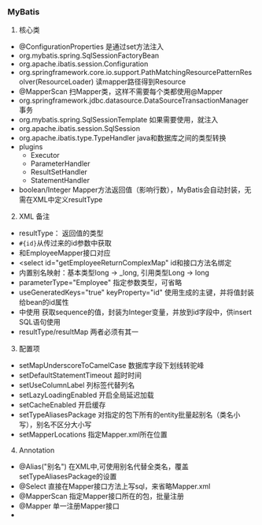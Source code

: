 ### MyBatis

1. 核心类
- @ConfigurationProperties 是通过set方法注入
- org.mybatis.spring.SqlSessionFactoryBean
- org.apache.ibatis.session.Configuration
- org.springframework.core.io.support.PathMatchingResourcePatternResolver(ResourceLoader) 读mapper路径得到Resource
- @MapperScan 扫Mapper类，这样不需要每个类都使用@Mapper
- org.springframework.jdbc.datasource.DataSourceTransactionManager 事务
- org.mybatis.spring.SqlSessionTemplate 如果需要使用，就注入
- org.apache.ibatis.session.SqlSession 
- org.apache.ibatis.type.TypeHandler java和数据库之间的类型转换
- plugins
    - Executor
    - ParameterHandler
    - ResultSetHandler
    - StatementHandler
- boolean/Integer Mapper方法返回值（影响行数），MyBatis会自动封装，无需在XML中定义resultType


2. XML 备注
- resultType： 返回值的类型
- `#{id}`从传过来的id参数中获取
- <mapper namespace="com.sonic.mapper.EmployeeMapper"> 和EmployeeMapper接口对应
- <select id="getEmployeeReturnComplexMap" id和接口方法名绑定
- 内置别名映射：基本类型long -> _long, 引用类型Long -> long
- parameterType="Employee" 指定参数类型，可省略
- useGeneratedKeys="true" keyProperty="id" 使用生成的主键，并将值封装给bean的id属性
- <insert> 中使用<selectKey keyProperty="id" order="before" resultType="int"> 获取sequence的值，封装为Integer变量，并放到id字段中，供insert SQL语句使用
- resultType/resultMap 两者必须有其一



3. 配置项
- setMapUnderscoreToCamelCase 数据库字段下划线转驼峰
- setDefaultStatementTimeout 超时时间
- setUseColumnLabel 列标签代替列名
- setLazyLoadingEnabled 开启全局延迟加载
- setCacheEnabled 开启缓存
- setTypeAliasesPackage 对指定的包下所有的entity批量起别名（类名小写），别名不区分大小写
- setMapperLocations 指定Mapper.xml所在位置

4. Annotation
- @Alias("别名") 在XML中,可使用别名代替全类名，覆盖setTypeAliasesPackage的设置
- @Select 直接在Mapper接口方法上写sql，来省略Mapper.xml
- @MapperScan 指定Mapper接口所在的包，批量注册
- @Mapper 单一注册Mapper接口
- 


